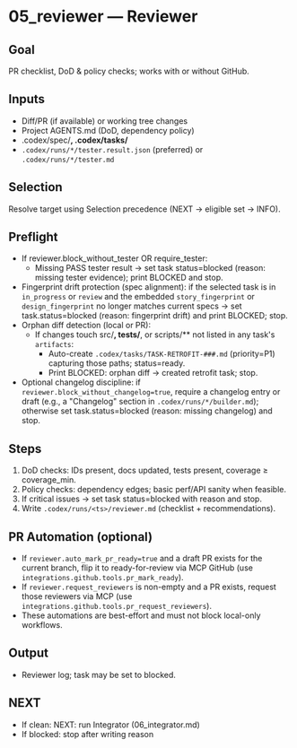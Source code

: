 # 05_reviewer — Reviewer

## Goal
PR checklist, DoD & policy checks; works with or without GitHub.

## Inputs
- Diff/PR (if available) or working tree changes
- Project AGENTS.md (DoD, dependency policy)
- .codex/spec/**, .codex/tasks/**
- `.codex/runs/*/tester.result.json` (preferred) or `.codex/runs/*/tester.md`

## Selection
Resolve target using Selection precedence (NEXT → eligible set → INFO).

## Preflight
- If reviewer.block_without_tester OR require_tester:
  - Missing PASS tester result → set task status=blocked (reason: missing tester evidence); print BLOCKED and stop.
- Fingerprint drift protection (spec alignment): if the selected task is in `in_progress` or `review` and the embedded `story_fingerprint` or `design_fingerprint` no longer matches current specs → set task.status=blocked (reason: fingerprint drift) and print BLOCKED; stop.
- Orphan diff detection (local or PR):
  - If changes touch src/**, tests/**, or scripts/** not listed in any task's `artifacts`:
    - Auto-create `.codex/tasks/TASK-RETROFIT-###.md` (priority=P1) capturing those paths; status=ready.
    - Print BLOCKED: orphan diff → created retrofit task; stop.
- Optional changelog discipline: if `reviewer.block_without_changelog=true`, require a changelog entry or draft (e.g., a "Changelog" section in `.codex/runs/*/builder.md`); otherwise set task.status=blocked (reason: missing changelog) and stop.

## Steps
1) DoD checks: IDs present, docs updated, tests present, coverage ≥ coverage_min.
2) Policy checks: dependency edges; basic perf/API sanity when feasible.
3) If critical issues → set task status=blocked with reason and stop.
4) Write `.codex/runs/<ts>/reviewer.md` (checklist + recommendations).

## PR Automation (optional)
- If `reviewer.auto_mark_pr_ready=true` and a draft PR exists for the current branch, flip it to ready-for-review via MCP GitHub (use `integrations.github.tools.pr_mark_ready`).
- If `reviewer.request_reviewers` is non-empty and a PR exists, request those reviewers via MCP (use `integrations.github.tools.pr_request_reviewers`).
- These automations are best-effort and must not block local-only workflows.

## Output
- Reviewer log; task may be set to blocked.

## NEXT
- If clean: NEXT: run Integrator (06_integrator.md)
- If blocked: stop after writing reason
